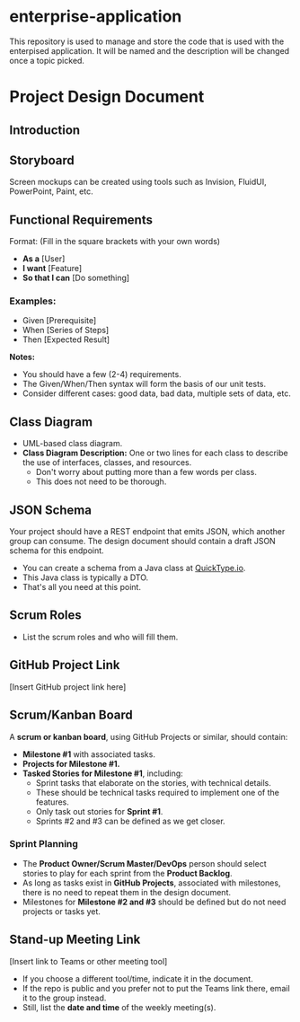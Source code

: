 # enterprise-application
This repository is used to manage and store the code that is used with the enterpised application. It will be named and the description will be changed once a topic picked.



# Project Design Document

## Introduction

## Storyboard  
Screen mockups can be created using tools such as Invision, FluidUI, PowerPoint, Paint, etc.

## Functional Requirements  
Format: (Fill in the square brackets with your own words)

- **As a** [User]  
- **I want** [Feature]  
- **So that I can** [Do something]  

### Examples:

- Given [Prerequisite]
- When [Series of Steps]
- Then [Expected Result]

**Notes:**
- You should have a few (2-4) requirements.
- The Given/When/Then syntax will form the basis of our unit tests.
- Consider different cases: good data, bad data, multiple sets of data, etc.

## Class Diagram  
- UML-based class diagram.
- **Class Diagram Description:** One or two lines for each class to describe the use of interfaces, classes, and resources.  
  - Don't worry about putting more than a few words per class.
  - This does not need to be thorough.

## JSON Schema  
Your project should have a REST endpoint that emits JSON, which another group can consume. The design document should contain a draft JSON schema for this endpoint.

- You can create a schema from a Java class at [QuickType.io](https://quicktype.io/).
- This Java class is typically a DTO.
- That's all you need at this point.

## Scrum Roles  
- List the scrum roles and who will fill them.

## GitHub Project Link  
[Insert GitHub project link here]

## Scrum/Kanban Board  
A **scrum or kanban board**, using GitHub Projects or similar, should contain:

- **Milestone #1** with associated tasks.
- **Projects for Milestone #1.**
- **Tasked Stories for Milestone #1**, including:
  - Sprint tasks that elaborate on the stories, with technical details.
  - These should be technical tasks required to implement one of the features.
  - Only task out stories for **Sprint #1**.  
  - Sprints #2 and #3 can be defined as we get closer.

### Sprint Planning
- The **Product Owner/Scrum Master/DevOps** person should select stories to play for each sprint from the **Product Backlog**.
- As long as tasks exist in **GitHub Projects**, associated with milestones, there is no need to repeat them in the design document.
- Milestones for **Milestone #2 and #3** should be defined but do not need projects or tasks yet.

## Stand-up Meeting Link  
[Insert link to Teams or other meeting tool]  

- If you choose a different tool/time, indicate it in the document.
- If the repo is public and you prefer not to put the Teams link there, email it to the group instead.
- Still, list the **date and time** of the weekly meeting(s).
